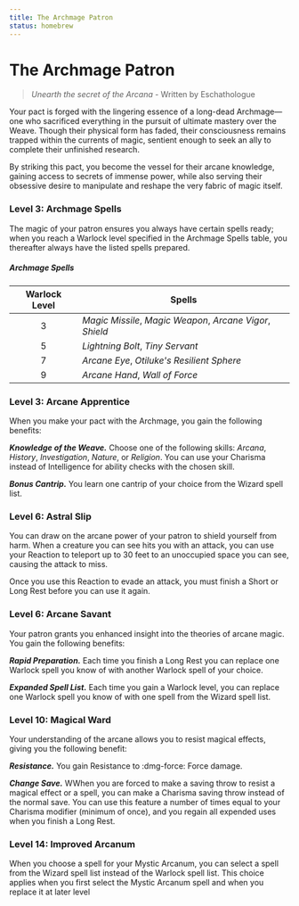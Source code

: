 ```yaml
---
title: The Archmage Patron
status: homebrew
---
```


# The Archmage Patron

> *Unearth the secret of the Arcana* - Written by Eschathologue

Your pact is forged with the lingering essence of a long-dead Archmage—one who sacrificed everything in the pursuit of ultimate mastery over the Weave. Though their physical form has faded, their consciousness remains trapped within the currents of magic, sentient enough to seek an ally to complete their unfinished research. 

By striking this pact, you become the vessel for their arcane knowledge, gaining access to secrets of immense power, while also serving their obsessive desire to manipulate and reshape the very fabric of magic itself.

### Level 3: Archmage Spells

The magic of your patron ensures you always have certain spells ready; when you reach a Warlock level specified in the Archmage Spells table, you thereafter always have the listed spells prepared.

##### Archmage Spells 

| Warlock Level | Spells |
|:-:|---|
| 3 | *Magic Missile*, *Magic Weapon*, *Arcane Vigor*, *Shield* |
| 5 | *Lightning Bolt*, *Tiny Servant* |
| 7 | *Arcane Eye*, *Otiluke's Resilient Sphere* |
| 9 | *Arcane Hand*, *Wall of Force* |

### Level 3: Arcane Apprentice

When you make your pact with the Archmage, you gain the following benefits:

***Knowledge of the Weave.*** Choose one of the following skills: *Arcana*, *History*, *Investigation*, *Nature*, or *Religion*. You can use your Charisma instead of Intelligence for ability checks with the chosen skill.

***Bonus Cantrip.*** You learn one cantrip of your choice from the Wizard spell list.

### Level 6: Astral Slip

You can draw on the arcane power of your patron to shield yourself from harm. When a creature you can see hits you with an attack, you can use your Reaction to teleport up to 30 feet to an unoccupied space you can see, causing the attack to miss.

Once you use this Reaction to evade an attack, you must finish a Short or Long Rest before you can use it again.

### Level 6: Arcane Savant

Your patron grants you enhanced insight into the theories of arcane magic. You gain the following benefits:

***Rapid Preparation.*** Each time you finish a Long Rest you can replace one Warlock spell you know of with another Warlock spell of your choice.

***Expanded Spell List.*** Each time you gain a Warlock level, you can replace one Warlock spell you know of with one spell from the Wizard spell list.

### Level 10: Magical Ward

Your understanding of the arcane allows you to resist magical effects, giving you the following benefit:

***Resistance.*** You gain Resistance to :dmg-force: Force damage.

***Change Save.*** WWhen you are forced to make a saving throw to resist a magical effect or a spell, you can make a Charisma saving throw instead of the normal save. You can use this feature a number of times equal to your Charisma modifier (minimum of once), and you regain all expended uses when you finish a Long Rest.

### Level 14: Improved Arcanum

When you choose a spell for your Mystic Arcanum, you can select a spell from the Wizard spell list instead of the Warlock spell list. This choice applies when you first select the Mystic Arcanum spell and when you replace it at later level